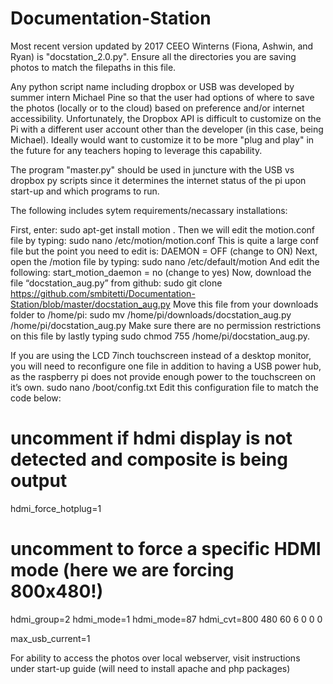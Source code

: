 # Documentation-Station
Most recent version updated by 2017 CEEO Winterns (Fiona, Ashwin, and Ryan) is "docstation_2.0.py". Ensure all the directories you are saving photos to match the filepaths in this file.

Any python script name including dropbox or USB was developed by summer intern Michael Pine so that the user had options of where to save the photos (locally or to the cloud) based on preference and/or internet accessibility. Unfortunately, the Dropbox API is difficult to customize on the Pi with a different user account other than the developer (in this case, being Michael). Ideally would want to customize it to be more "plug and play" in the future for any teachers hoping to leverage this capability.

The program "master.py" should be used in juncture with the USB vs dropbox py scripts since it determines the internet status of the pi upon start-up and which programs to run.

The following includes sytem requirements/necassary installations:

  First, enter: sudo apt-get install motion . 
  Then we will edit the motion.conf file by typing: sudo nano /etc/motion/motion.conf
  This is quite a large conf file but the point you need to edit is:
  DAEMON = OFF (change to ON)
  Next, open the /motion file by typing: sudo nano /etc/default/motion
  And edit the following:
  start_motion_daemon = no (change to yes)
  Now, download the file “docstation_aug.py” from github: sudo git clone
  https://github.com/smbitetti/Documentation-Station/blob/master/docstation_aug.py
  Move this file from your downloads folder to /home/pi: sudo mv /home/pi/downloads/docstation_aug.py /home/pi/docstation_aug.py Make sure there are no permission restrictions on this file by lastly typing sudo chmod 755 /home/pi/docstation_aug.py.

  If you are using the LCD 7inch touchscreen instead of a desktop monitor, you will need to reconfigure one file in addition to having a USB power hub, as the raspberry pi does not provide enough power to the touchscreen on it’s own. 
  sudo nano /boot/config.txt
  Edit this configuration file to match the code below:

  # uncomment if hdmi display is not detected and composite is being output
  hdmi_force_hotplug=1

  # uncomment to force a specific HDMI mode (here we are forcing 800x480!)
  hdmi_group=2
  hdmi_mode=1
  hdmi_mode=87
  hdmi_cvt=800 480 60 6 0 0 0

  max_usb_current=1
  
  For ability to access the photos over local webserver, visit instructions under start-up guide (will need to install apache and php packages)
